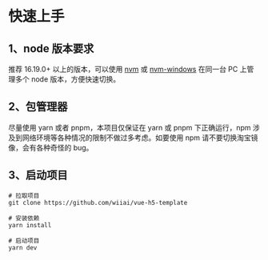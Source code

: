# 快速上手

## 1、node 版本要求

推荐 16.19.0+ 以上的版本，可以使用 [nvm](https://github.com/nvm-sh/nvm) 或 [nvm-windows](https://github.com/coreybutler/nvm-windows) 在同一台 PC 上管理多个 node 版本，方便快速切换。

## 2、包管理器

尽量使用 yarn 或者 pnpm，本项目仅保证在 yarn 或 pnpm 下正确运行，npm 涉及到网络环境等各种情况的限制不做过多考虑。如要使用 npm 请不要切换淘宝镜像，会有各种奇怪的 bug。

## 3、启动项目

```shell
# 拉取项目
git clone https://github.com/wiiai/vue-h5-template

# 安装依赖
yarn install

# 启动项目
yarn dev
```
